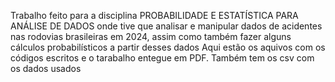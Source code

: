 Trabalho feito para a disciplina PROBABILIDADE E ESTATÍSTICA PARA ANÁLISE DE DADOS onde tive que analisar e manipular dados de acidentes nas rodovias brasileiras em 2024, assim como também fazer alguns cálculos probabilísticos a partir desses dados
Aqui estão os aquivos com os códigos escritos e o tarabalho entegue em PDF.
Também tem os csv com os dados usados
